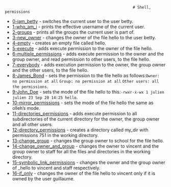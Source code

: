                                                             # Shell, permissions
- [0-iam_betty](https://github.com/samdaphbynet/holbertonschool-shell/blob/master/permissions/0-iam_betty) - switches the current user to the user betty.<br/>
- [1-who_am_i](https://github.com/samdaphbynet/holbertonschool-shell/blob/master/permissions/1-who_am_i) - prints the effective username of the current user.<br/>
- [2-groups](https://github.com/samdaphbynet/holbertonschool-shell/blob/master/permissions/2-groups) - prints all the groups the current user is part of.<br/>
- [3-new_owner](https://github.com/samdaphbynet/holbertonschool-shell/blob/master/permissions/3-new_owner) - changes the owner of the file hello to the user betty.<br/>
- [4-empty](https://github.com/samdaphbynet/holbertonschool-shell/blob/master/permissions/4-empty) - creates an empty file called hello.<br/>
- [5-execute](https://github.com/samdaphbynet/holbertonschool-shell/blob/master/permissions/5-execute) - adds execute permission to the owner of the file hello.<br/>
- [6-multiple_permissions](https://github.com/samdaphbynet/holbertonschool-shell/blob/master/permissions/6-multiple_permissions) -  adds execute permission to the owner and the group owner, and read permission to other users, to the file hello.<br/>
- [7-everybody](https://github.com/samdaphbynet/holbertonschool-shell/blob/master/permissions/7-everybody) - adds execution permission to the owner, the group owner and the other users, to the file hello.<br/>
- [8-James_Bond](https://github.com/samdaphbynet/holbertonschool-shell/blob/master/permissions/8-James_Bond) - sets the permission to the file hello as follows:`Owner: no permission at all` `Group: no permission at all` `Other users: all the permissions`.<br/>
- [9-John_Doe](https://github.com/samdaphbynet/holbertonschool-shell/blob/master/permissions/9-John_Doe) - sets the mode of the file hello to this:`-rwxr-x-wx 1 julien julien 23 Sep 20 14:25 hello`.<br/>
- [10-mirror_permissions](https://github.com/samdaphbynet/holbertonschool-shell/blob/master/permissions/10-mirror_permissions) - sets the mode of the file hello the same as olleh’s mode.<br/>
- [11-directories_permissions](https://github.com/samdaphbynet/holbertonschool-shell/blob/master/permissions/11-directories_permissions) - adds execute permission to all subdirectories of the current directory for the owner, the group owner and all other users.<br/>
- [12-directory_permissions](https://github.com/samdaphbynet/holbertonschool-shell/blob/master/permissions/12-directory_permissions) - creates a directory called my_dir with permissions 751 in the working directory.<br/>
- [13-change_group](https://github.com/samdaphbynet/holbertonschool-shell/blob/master/permissions/13-change_group) - changes the group owner to school for the file hello.<br/>
- [14-change_owner_and_group](https://github.com/samdaphbynet/holbertonschool-shell/blob/master/permissions/14-change_owner_and_group) -  changes the owner to vincent and the group owner to staff for all the files and directories in the working directory.<br/>
- [15-symbolic_link_permissions](https://github.com/samdaphbynet/holbertonschool-shell/blob/master/permissions/15-symbolic_link_permissions) - changes the owner and the group owner of _hello to vincent and staff respectively.<br/> 
- [16-if_only](https://github.com/samdaphbynet/holbertonschool-shell/blob/master/permissions/16-if_only) - changes the owner of the file hello to vincent only if it is owned by the user guillaume.<br/>
